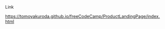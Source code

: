 <p>Link</p>
<a href="https://tomoyakuroda.github.io/freeCodeCamp/ProductLandingPage/index.html">https://tomoyakuroda.github.io/freeCodeCamp/ProductLandingPage/index.html</a>